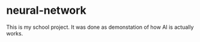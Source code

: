 # neural-network
This is my school project. It was done as demonstation of how AI is actually works.
